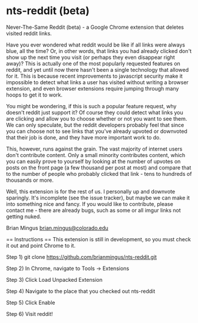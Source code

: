 nts-reddit (beta)
==========

Never-The-Same Reddit (beta) - a Google Chrome extension that deletes visited reddit links.

Have you ever wondered what reddit would be like if all links were always blue, all the time? Or, in other words, that links you had already clicked don't show up the next time you visit (or perhaps they even disappear right away)? This is actually one of the most popularly requested features on reddit, and yet until now there hasn't been a single technology that allowed for it. This is because recent improvements to javascript security make it impossible to detect what links a user has visited without writing a browser extension, and even browser extensions require jumping through many hoops to get it to work. 

You might be wondering, if this is such a popular feature request, why doesn't reddit just support it? Of course they could detect what links you are clicking and allow you to choose whether or not you want to see them. We can only speculate, but the reddit developers probably feel that since you can choose not to see links that you've already upvoted or downvoted that their job is done, and they have more important work to do. 

This, however, runs against the grain. The vast majority of internet users don't contribute content. Only a small minority contributes content, which you can easily prove to yourself by looking at the number of upvotes on posts on the front page (a few thousand per post at most) and compare that to the number of people who probably clicked that link - tens to hundreds of thousands or more.

Well, this extension is for the rest of us. I personally up and downvote sparingly. It's incomplete (see the issue tracker), but maybe we can make it into something nice and fancy. If you would like to contribute, please contact me - there are already bugs, such as some or all imgur links not getting nuked.

Brian Mingus
brian.mingus@colorado.edu

== Instructions ==
This extension is still in development, so you must check it out and point Chrome to it.

Step 1) git clone https://github.com/brianmingus/nts-reddit.git

Step 2) In Chrome, navigate to Tools -> Extensions

Step 3) Click Load Unpacked Extension

Step 4) Navigate to the place that you checked out nts-reddit

Step 5) Click Enable

Step 6) Visit reddit!

